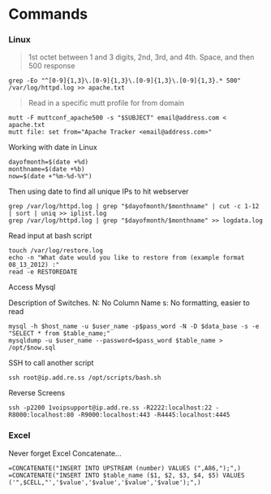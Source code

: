# Commands

### Linux



>1st octet between 1 and 3 digits, 2nd, 3rd, and 4th. Space, and then 500 response


    grep -Eo "^[0-9]{1,3}\.[0-9]{1,3}\.[0-9]{1,3}\.[0-9]{1,3}.* 500" /var/log/httpd.log >> apache.txt



>Read in a specific mutt profile for from domain


    mutt -F muttconf_apache500 -s "$SUBJECT" email@address.com < apache.txt
    mutt file: set from="Apache Tracker <email@address.com>"


Working with date in Linux

    dayofmonth=$(date +%d)
    monthname=$(date +%b)
    now=$(date +"%m-%d-%Y")


Then using date to find all unique IPs to hit webserver

    grep /var/log/httpd.log | grep "$dayofmonth/$monthname" | cut -c 1-12 | sort | uniq >> iplist.log
    grep /var/log/httpd.log | grep "$dayofmonth/$monthname" >> logdata.log


Read input at bash script

    touch /var/log/restore.log
    echo -n "What date would you like to restore from (example format 08_13_2012) :"
    read -e RESTOREDATE


Access Mysql

Description of Switches.
N: No Column Name
s: No formatting, easier to read

    mysql -h $host_name -u $user_name -p$pass_word -N -D $data_base -s -e "SELECT * from $table_name;"
    mysqldump -u $user_name --password=$pass_word $table_name > /opt/$now.sql


SSH to call another script

    ssh root@ip.add.re.ss /opt/scripts/bash.sh

Reverse Screens

    ssh -p2200 1voipsupport@ip.add.re.ss -R2222:localhost:22 -R8000:localhost:80 -R9000:localhost:443 -R4445:localhost:4445

### Excel

Never forget Excel Concatenate...

    =CONCATENATE("INSERT INTO UPSTREAM (number) VALUES (",A86,");",)
    =CONCATENATE("INSERT INTO $table_name ($1, $2, $3, $4, $5) VALUES ('",$CELL,"','$value','$value','$value','$value');",)



